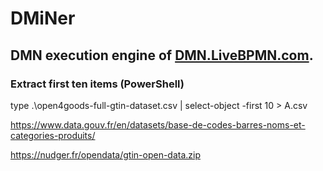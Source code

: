 # DMiNer
## DMN execution engine of [DMN.LiveBPMN.com](https://DMN.LiveBPMN.com).

### Extract first ten items (PowerShell)
type .\open4goods-full-gtin-dataset.csv | select-object -first 10 > A.csv

https://www.data.gouv.fr/en/datasets/base-de-codes-barres-noms-et-categories-produits/

https://nudger.fr/opendata/gtin-open-data.zip